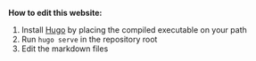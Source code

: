 **How to edit this website:**

1. Install [Hugo](https://gohugo.io/installation/) by placing the compiled executable on your path
2. Run `hugo serve` in the repository root
3. Edit the markdown files
